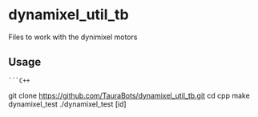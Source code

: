 # dynamixel_util_tb
Files to work with the dynimixel motors


Usage
-----
	```C++
git clone https://github.com/TauraBots/dynamixel_util_tb.git
cd cpp
make dynamixel_test
./dynamixel_test [id]
```

